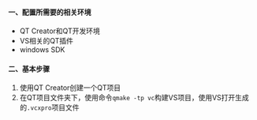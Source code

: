 #### 一、配置所需要的相关环境

- QT Creator和QT开发环境
- VS相关的QT插件
- windows SDK

#### 二、基本步骤

1. 使用QT Creator创建一个QT项目
2. 在QT项目文件夹下，使用命令`qmake -tp vc`构建VS项目，使用VS打开生成的`.vcxpro`项目文件